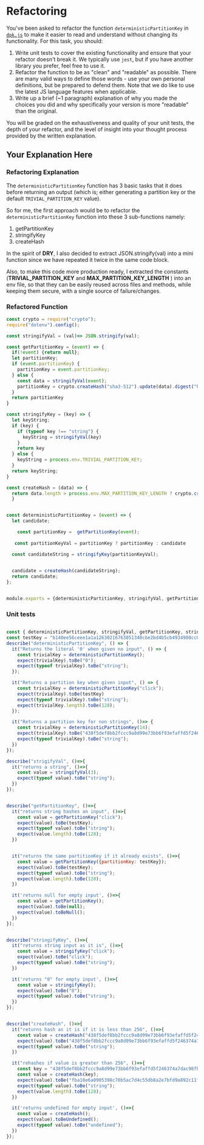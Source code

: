 # Refactoring

You've been asked to refactor the function `deterministicPartitionKey` in [`dpk.js`](dpk.js) to make it easier to read and understand without changing its functionality. For this task, you should:

1. Write unit tests to cover the existing functionality and ensure that your refactor doesn't break it. We typically use `jest`, but if you have another library you prefer, feel free to use it.
2. Refactor the function to be as "clean" and "readable" as possible. There are many valid ways to define those words - use your own personal definitions, but be prepared to defend them. Note that we do like to use the latest JS language features when applicable.
3. Write up a brief (~1 paragraph) explanation of why you made the choices you did and why specifically your version is more "readable" than the original.

You will be graded on the exhaustiveness and quality of your unit tests, the depth of your refactor, and the level of insight into your thought process provided by the written explanation.

## Your Explanation Here



### Refactoring Explanation

The `deterministicPartitionKey` function has 3 basic tasks that it does before returning an output (which is; either generating a partition key or the default `TRIVIAL_PARTITION_KEY` value).

So for me, the first approach would be to refactor the `deterministicPartitionKey` function into these 3 sub-functions namely:

1. getPartitionKey
2. stringifyKey
3. createHash


In the spirit of **DRY**, I also decided to extract JSON.stringify(val) into a mini function since we have repeated it twice in the same code block.

Also, to make this code more production ready, I extracted the constants (**TRIVIAL_PARTITION_KEY** and **MAX_PARTITION_KEY_LENGTH** ) into an env file, so that they can be easily reused across files and methods, while keeping them secure, with a single source of failure/changes.





### Refactored Function
```javascript
const crypto = require("crypto");
require("dotenv").config();

const stringifyVal = (val)=> JSON.stringify(val);

const getPartitionKey = (event) => {
  if(!event) {return null};
  let partitionKey;
  if (event.partitionKey) {
    partitionKey = event.partitionKey;
  } else {
    const data = stringifyVal(event);
    partitionKey = crypto.createHash("sha3-512").update(data).digest("hex");
  }
  return partitionKey
}

const stringifyKey = (key) => {
  let keyString;
  if (key) {
    if (typeof key !== "string") {
      keyString = stringifyVal(key)
    }
    return key
  } else {
    keyString = process.env.TRIVIAL_PARTITION_KEY;
  }
  return keyString;
}

const createHash = (data) => {
  return data.length > process.env.MAX_PARTITION_KEY_LENGTH ? crypto.createHash("sha3-512").update(data).digest("hex") : data;
  }


const deterministicPartitionKey = (event) => {
  let candidate;

    const partitionKey =  getPartitionKey(event);
    
   const partitionKeyVal = partitionKey ? partitionKey : candidate

  const candidateString = stringifyKey(partitionKeyVal);

  
  candidate = createHash(candidateString);
  return candidate;
};


module.exports = {deterministicPartitionKey, stringifyVal, getPartitionKey, stringifyKey, createHash};
```

### Unit tests
```javascript

const { deterministicPartitionKey, stringifyVal, getPartitionKey, stringifyKey, createHash } = require("./dpk");
const testKey = "b140ee56ceee1a1a12630216763051340cbe2bd4b5cb4934980cc0635a110602b850e7c560775e75e0551b7ff1129fa342fe2bc18ea73d9cf9c6d8679311a511"
describe("deterministicPartitionKey", () => {
  it("Returns the literal '0' when given no input", () => {
    const trivialKey = deterministicPartitionKey();
    expect(trivialKey).toBe("0");
    expect(typeof trivialKey).toBe("string");
  });

  it("Returns a partition key when given input", () => {
    const trivialKey = deterministicPartitionKey("click");
    expect(trivialKey).toBe(testKey)
    expect(typeof trivialKey).toBe("string");
    expect(trivialKey.length).toBe(128);
  });

  it("Returns a partition key for non strings", ()=> {
    const trivialKey = deterministicPartitionKey(14);
    expect(trivialKey).toBe("438f5def8bb2fccc9a8d99e73bb6f93efaffd5f246374a7dac98fb12c43792a8a52cd15c5d16545158dfcc7a9f69ea68ed052dc96025fb7f54f8ea15dd0be1d6")
    expect(typeof trivialKey).toBe("string");
  })
});

describe("strigifyVal", ()=>{
  it("returns a string", ()=>{
    const value = stringifyVal(3);
    expect(typeof value).toBe("string");
  })
});


describe("getPartitionKey", ()=>{
  it("returns string hashes an input", ()=>{
    const value = getPartitionKey("click");
    expect(value).toBe(testKey);
    expect(typeof value).toBe("string");
    expect(value.length).toBe(128);
  })


  it("returns the same partitionKey if it already exists", ()=>{
    const value = getPartitionKey({partitionKey: testKey});
    expect(value).toBe(testKey);
    expect(typeof value).toBe("string");
    expect(value.length).toBe(128);
  })

  it('returns null for empty input', ()=>{
    const value = getPartitionKey();
    expect(value).toBe(null);
    expect(value).toBeNull();
  })
});


describe("stringifyKey", ()=>{
  it("returns string input as it is", ()=>{
    const value = stringifyKey("click");
    expect(value).toBe("click");
    expect(typeof value).toBe("string");
  })

  it('returns "0" for empty input', ()=>{
    const value = stringifyKey();
    expect(value).toBe("0");
    expect(typeof value).toBe("string");
  })
});


describe("createHash", ()=>{
  it("returns hash as it is if it is less than 256", ()=>{
    const value = createHash("438f5def8bb2fccc9a8d99e73bb6f93efaffd5f246374a7dac98fb12c43792a8a52cd15c5d16545158dfcc7a9f69ea68ed052dc96025fb7f54f8ea15dd0be1d6");
    expect(value).toBe("438f5def8bb2fccc9a8d99e73bb6f93efaffd5f246374a7dac98fb12c43792a8a52cd15c5d16545158dfcc7a9f69ea68ed052dc96025fb7f54f8ea15dd0be1d6");
    expect(typeof value).toBe("string");
  })

  it("rehashes if value is greater than 256", ()=>{
    const key = "438f5def8bb2fccc9a8d99e73bb6f93efaffd5f246374a7dac98fb12c43792a8a52cd15c5d16545158dfcc7a9f69ea68ed052dc96025fb7f54f8ea15dd0be1d6438f5def8bb2fccc9a8d99e73bb6f93efaffd5f246374a7dac98fb12c43792a8a52cd15c5d16545158dfcc7a9f69ea68ed052dc960253efaffd5f246374a7dac98fb12c43792a8a52cd15c5d16545158dfcc7a9f69ea68ed052dc960253efaffd5f246374a7dac98fb12c43792a8a52cd15c5d16545158dfcc7a9f69ea68ed052dc96025"
    const value = createHash(key);
    expect(value).toBe("fba10e6a0905398c70b5ac7d4c55db8a2e7bfd9a892c11fed4a2fd88290853670b5097153f47548a141156d0152cd210e23ee758b1bae5f27921d1226c18cd60");
    expect(typeof value).toBe("string");
    expect(value.length).toBe(128);
  })

  it('returns undefined for empty input', ()=>{
    const value = createHash();
    expect(value).toBeUndefined();
    expect(typeof value).toBe("undefined");
  })
});
```